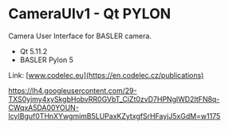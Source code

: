 # CameraUIv1 - Qt PYLON
Camera User Interface for BASLER camera.
* Qt 5.11.2
* BASLER Pylon 5

Link: [www.codelec.eu](https://en.codelec.cz/publications)

https://lh4.googleusercontent.com/29-TXS0yjmy4xySkgbHobvRR0GVbT_CiZt0zvD7HPNglWD2ItFN8q-CWqxA5DA00YOUN-lcyIBguf0THnXYwgmimB5LUPaxKZytxgfSrHFayjJ5xGdM=w1175


